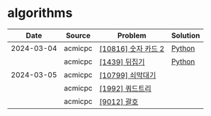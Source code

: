 # algorithms

| Date       | Source  | Problem                                                      | Solution                     |
| ---------- | ------- | ------------------------------------------------------------ | ---------------------------- |
| 2024-03-04 | acmicpc | [[10816] 숫자 카드 2](https://www.acmicpc.net/problem/10816) | [Python](./acmicpc/10816.py) |
|            | acmicpc | [[1439] 뒤집기](https://www.acmicpc.net/problem/1439)        | [Python](./acmicpc/1439.py)  |
| 2024-03-05 | acmicpc | [[10799] 쇠막대기 ](https://www.acmicpc.net/problem/10799)   |                              |
|            | acmicpc | [[1992] 쿼드트리 ](https://www.acmicpc.net/problem/1992)     |                              |
|            | acmicpc | [[9012] 괄호 ](https://www.acmicpc.net/problem/9012)         |                              |

